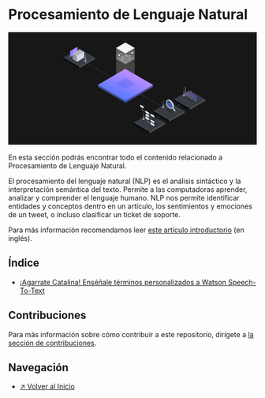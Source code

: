 # Procesamiento de Lenguaje Natural

![Procesamiento de Lenguaje Natural](../../../images/section_procesamientoLenguajeNatural_logo.png)

En esta sección podrás encontrar todo el contenido relacionado a Procesamiento de Lenguaje Natural.

El procesamiento del lenguaje natural (NLP) es el análisis sintáctico y la interpretación semántica del texto. Permite a las computadoras aprender, analizar y comprender el lenguaje humano. NLP nos permite identificar entidades y conceptos dentro en un artículo, los sentimientos y emociones de un tweet, o incluso clasificar un ticket de soporte.

Para más información recomendamos leer [este artículo introductorio](https://www.ibm.com/blogs/watson/2019/10/how-to-get-started-with-natural-language-processing/) (en inglés).

## Índice

- [¡Agarrate Catalina! Enséñale términos personalizados a Watson Speech-To-Text](./codepattern_agarrate-catalina)

## Contribuciones

Para más información sobre cómo contribuir a este repositorio, dirígete a [la sección de contribuciones](../../../docs/CONTRIBUITING.md).

## Navegación

- [↗ Volver al Inicio](../../../README.md)